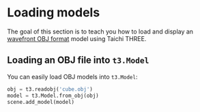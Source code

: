 # Loading models

The goal of this section is to teach you how to load and display an [wavefront OBJ format](https://docs.blender.org/manual/zh-hans/latest/addons/import_export/scene_obj.html) model using Taichi THREE.


## Loading an OBJ file into `t3.Model`

You can easily load OBJ models into `t3.Model`:
```py
obj = t3.readobj('cube.obj')
model = t3.Model.from_obj(obj)
scene.add_model(model)
```